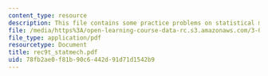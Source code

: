 ```yaml
---
content_type: resource
description: This file contains some practice problems on statistical mechanics.
file: /media/https%3A/open-learning-course-data-rc.s3.amazonaws.com/3-012-fundamentals-of-materials-science-fall-2005/78fb2ae0f81b90c6442d91d71d1542b9_rec9t_statmech.pdf
file_type: application/pdf
resourcetype: Document
title: rec9t_statmech.pdf
uid: 78fb2ae0-f81b-90c6-442d-91d71d1542b9
---
```

